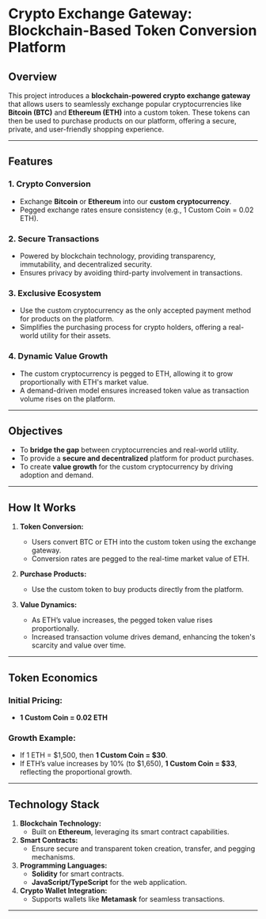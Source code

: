 # Crypto Exchange Gateway: Blockchain-Based Token Conversion Platform

## Overview
This project introduces a **blockchain-powered crypto exchange gateway** that allows users to seamlessly exchange popular cryptocurrencies like **Bitcoin (BTC)** and **Ethereum (ETH)** into a custom token. These tokens can then be used to purchase products on our platform, offering a secure, private, and user-friendly shopping experience.

---

## Features
### 1. **Crypto Conversion**
   - Exchange **Bitcoin** or **Ethereum** into our **custom cryptocurrency**.
   - Pegged exchange rates ensure consistency (e.g., 1 Custom Coin = 0.02 ETH).

### 2. **Secure Transactions**
   - Powered by blockchain technology, providing transparency, immutability, and decentralized security.
   - Ensures privacy by avoiding third-party involvement in transactions.

### 3. **Exclusive Ecosystem**
   - Use the custom cryptocurrency as the only accepted payment method for products on the platform.
   - Simplifies the purchasing process for crypto holders, offering a real-world utility for their assets.

### 4. **Dynamic Value Growth**
   - The custom cryptocurrency is pegged to ETH, allowing it to grow proportionally with ETH's market value.
   - A demand-driven model ensures increased token value as transaction volume rises on the platform.

---

## Objectives
- To **bridge the gap** between cryptocurrencies and real-world utility.
- To provide a **secure and decentralized** platform for product purchases.
- To create **value growth** for the custom cryptocurrency by driving adoption and demand.

---

## How It Works
1. **Token Conversion:**
   - Users convert BTC or ETH into the custom token using the exchange gateway.
   - Conversion rates are pegged to the real-time market value of ETH.

2. **Purchase Products:**
   - Use the custom token to buy products directly from the platform.

3. **Value Dynamics:**
   - As ETH’s value increases, the pegged token value rises proportionally.
   - Increased transaction volume drives demand, enhancing the token's scarcity and value over time.

---

## Token Economics
### Initial Pricing:
   - **1 Custom Coin = 0.02 ETH**

### Growth Example:
   - If 1 ETH = $1,500, then **1 Custom Coin = $30**.
   - If ETH’s value increases by 10% (to $1,650), **1 Custom Coin = $33**, reflecting the proportional growth.

---

## Technology Stack
1. **Blockchain Technology:**
   - Built on **Ethereum**, leveraging its smart contract capabilities.
2. **Smart Contracts:**
   - Ensure secure and transparent token creation, transfer, and pegging mechanisms.
3. **Programming Languages:**
   - **Solidity** for smart contracts.
   - **JavaScript/TypeScript** for the web application.
4. **Crypto Wallet Integration:**
   - Supports wallets like **Metamask** for seamless transactions.

---
